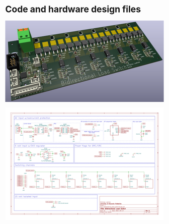 # Code and hardware design files

![load_switch_pcb](kicad/bidirectional_load_switch/renders/raytraced.png)

![schematic](kicad/bidirectional_load_switch/schematic/bidirectional_load_switch.svg)